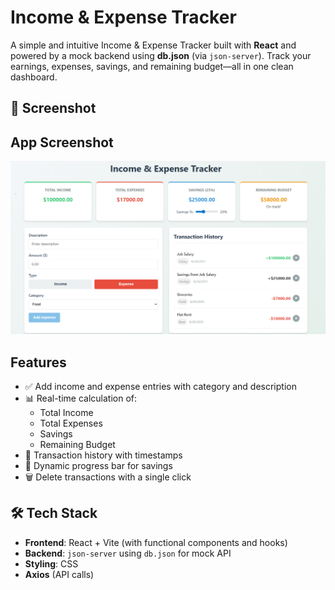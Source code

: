 #  Income & Expense Tracker

A simple and intuitive Income & Expense Tracker built with **React** and powered by a mock backend using **db.json** (via `json-server`). Track your earnings, expenses, savings, and remaining budget—all in one clean dashboard.

## 📸 Screenshot
## App Screenshot  
![App Screenshot](src/assets/App_Screenshot.png)


##  Features

- ✅ Add income and expense entries with category and description
- 📊 Real-time calculation of:
  - Total Income
  - Total Expenses
  - Savings 
  - Remaining Budget
- 📜 Transaction history with timestamps
- 🧮 Dynamic progress bar for savings
- 🗑️ Delete transactions with a single click

## 🛠️ Tech Stack

- **Frontend**: React + Vite (with functional components and hooks)
- **Backend**: `json-server` using `db.json` for mock API
- **Styling**:  CSS 
- **Axios** (API calls)

